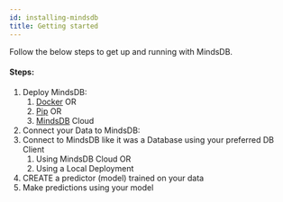 ```yaml
---
id: installing-mindsdb
title: Getting started
---
```


Follow the below steps to get up and running with MindsDB.


#### Steps:

1.  Deploy MindsDB: 
    1.  [Docker](https://docs.docker.com/get-docker/) OR
    2.  [Pip](https://pypi.org/project/pip/#files) OR
    3.  [MindsDB](https://docs.mindsdb.com/sql/connect/cloud/) Cloud
2. Connect your Data to MindsDB:
3. Connect to MindsDB like it was a Database using your preferred DB Client
    1. Using MindsDB Cloud OR
    2. Using a Local Deployment
4. CREATE a predictor (model) trained on your data
5. Make predictions using your model

 
